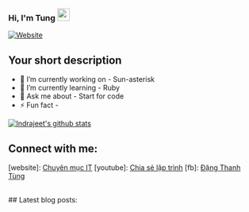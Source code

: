 ### Hi, I'm Tung <img src="https://media.giphy.com/media/hvRJCLFzcasrR4ia7z/giphy.gif" width="25px">
[![Website](https://img.shields.io/badge/Text-Text-green?style=flat-square)](https://chuyenmucit.code.blog) 
## Your short description
- 🔭 I’m currently working on - Sun-asterisk
- 🌱 I’m currently learning - Ruby
- 💬 Ask me about - Start for code
- ⚡ Fun fact - 
<!-- Lupca  -->
<!-- Also feel free to update second URL to any URL -->
[![Indrajeet's github stats](https://github-readme-stats.vercel.app/api?username=Lupca&count_private=true&include_all_commits=true&theme=radical)](https://google.com)
## Connect with me:
[website]: [Chuyên mục IT](https://chuyenmucit.code.blog)
[youtube]: [Chia sẻ lập trình](https://www.youtube.com/channel/UCP7h-ptIycD0NFg8eQk3XmQ/featured)
[fb]: [Đặng Thanh Tùng](https://fb.com/dangtung789)

<br />
<!-- Optional if you have blogs -->
## Latest blog posts:
<!-- BLOG-POST-LIST:START -->
<!-- BLOG-POST-LIST:END -->
<!-- This section you create this variables that are used above -->
